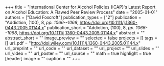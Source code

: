 +++
title = "International Center for Alcohol Policies (ICAP)'s Latest Report on Alcohol Education: A Flawed Peer Review Process"
date = "2005-01-01"
authors = ["David Foxcroft"]
publication_types = ["2"]
publication = "Addiction, (100), 8, _pp. 1066--1068_, https://doi.org/10.1111/j.1360-0443.2005.01144.x"
publication_short = "Addiction, (100), 8, _pp. 1066--1068_, https://doi.org/10.1111/j.1360-0443.2005.01144.x"
abstract = ""
abstract_short = ""
image_preview = ""
selected = false
projects = []
tags = []
url_pdf = "http://doi.wiley.com/10.1111/j.1360-0443.2005.01144.x"
url_preprint = ""
url_code = ""
url_dataset = ""
url_project = ""
url_slides = ""
url_video = ""
url_poster = ""
url_source = ""
math = true
highlight = true
[header]
image = ""
caption = ""
+++
